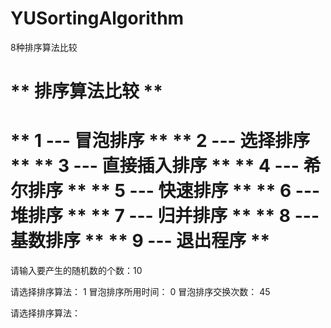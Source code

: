 # YUSortingAlgorithm
8种排序算法比较

**              排序算法比较                      **
====================================================
**              1 --- 冒泡排序                    **
**              2 --- 选择排序                    **
**              3 --- 直接插入排序                **
**              4 --- 希尔排序                    **
**              5 --- 快速排序                    **
**              6 --- 堆排序                      **
**              7 --- 归并排序                    **
**              8 --- 基数排序                    **
**              9 --- 退出程序                    **
====================================================

请输入要产生的随机数的个数：10

请选择排序算法：	1
冒泡排序所用时间：	0
冒泡排序交换次数：	45

请选择排序算法：	
